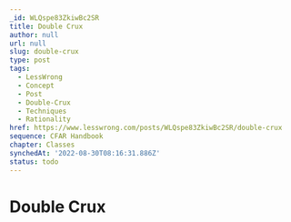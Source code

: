 ```yaml
---
_id: WLQspe83ZkiwBc2SR
title: Double Crux
author: null
url: null
slug: double-crux
type: post
tags:
  - LessWrong
  - Concept
  - Post
  - Double-Crux
  - Techniques
  - Rationality
href: https://www.lesswrong.com/posts/WLQspe83ZkiwBc2SR/double-crux
sequence: CFAR Handbook
chapter: Classes
synchedAt: '2022-08-30T08:16:31.886Z'
status: todo
---
```


# Double Crux
